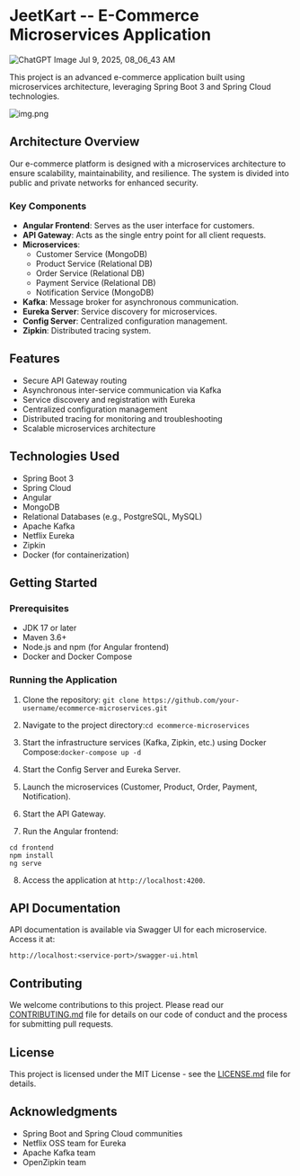 # JeetKart -- E-Commerce Microservices Application

![ChatGPT Image Jul 9, 2025, 08_06_43 AM](https://github.com/user-attachments/assets/e048967c-02c7-49da-a30e-7ba60ae76e78)


This project is an advanced e-commerce application built using microservices architecture, leveraging Spring Boot 3 and Spring Cloud technologies.

![img.png](img.png)

## Architecture Overview

Our e-commerce platform is designed with a microservices architecture to ensure scalability, maintainability, and resilience. The system is divided into public and private networks for enhanced security.

### Key Components

- **Angular Frontend**: Serves as the user interface for customers.
- **API Gateway**: Acts as the single entry point for all client requests.
- **Microservices**:
  - Customer Service (MongoDB)
  - Product Service (Relational DB)
  - Order Service (Relational DB)
  - Payment Service (Relational DB)
  - Notification Service (MongoDB)
- **Kafka**: Message broker for asynchronous communication.
- **Eureka Server**: Service discovery for microservices.
- **Config Server**: Centralized configuration management.
- **Zipkin**: Distributed tracing system.

## Features

- Secure API Gateway routing
- Asynchronous inter-service communication via Kafka
- Service discovery and registration with Eureka
- Centralized configuration management
- Distributed tracing for monitoring and troubleshooting
- Scalable microservices architecture

## Technologies Used

- Spring Boot 3
- Spring Cloud
- Angular
- MongoDB
- Relational Databases (e.g., PostgreSQL, MySQL)
- Apache Kafka
- Netflix Eureka
- Zipkin
- Docker (for containerization)

## Getting Started

### Prerequisites

- JDK 17 or later
- Maven 3.6+
- Node.js and npm (for Angular frontend)
- Docker and Docker Compose

### Running the Application

1. Clone the repository:
   ```git clone https://github.com/your-username/ecommerce-microservices.git```

2. Navigate to the project directory:```cd ecommerce-microservices```

3. Start the infrastructure services (Kafka, Zipkin, etc.) using Docker Compose:```docker-compose up -d```

4. Start the Config Server and Eureka Server.

5. Launch the microservices (Customer, Product, Order, Payment, Notification).

6. Start the API Gateway.

7. Run the Angular frontend: 
```
cd frontend 
npm install
ng serve
   ```

8. Access the application at `http://localhost:4200`.

## API Documentation

API documentation is available via Swagger UI for each microservice. Access it at:

`http://localhost:<service-port>/swagger-ui.html`

## Contributing

We welcome contributions to this project. Please read our [CONTRIBUTING.md](CONTRIBUTING.md) file for details on our code of conduct and the process for submitting pull requests.

## License

This project is licensed under the MIT License - see the [LICENSE.md](LICENSE.md) file for details.

## Acknowledgments

- Spring Boot and Spring Cloud communities
- Netflix OSS team for Eureka
- Apache Kafka team
- OpenZipkin team
